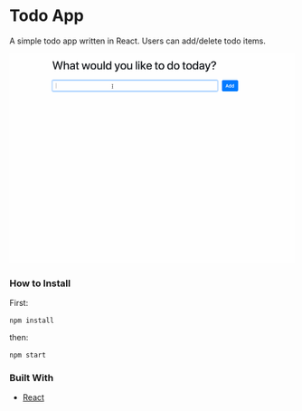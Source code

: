 # Todo App

A simple todo app written in React. Users can add/delete todo items.

![demo](./public/demo.gif)

### How to Install

First:

```
npm install
```

then:

```
npm start
```



### Built With

* [React](https://reactjs.org/)
